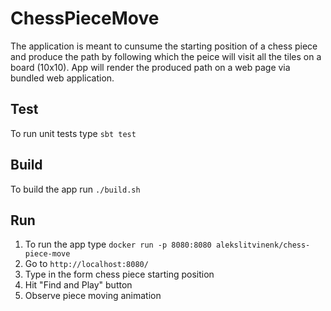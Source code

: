 # ChessPieceMove

The application is meant to cunsume the starting position of a chess piece and produce the path by following which the peice will visit all the tiles on a board (10x10). App will render the produced path on a web page via bundled web application.

## Test
To run unit tests type `sbt test`

## Build
To build the app run `./build.sh`

## Run
1. To run the app type `docker run -p 8080:8080 alekslitvinenk/chess-piece-move`
2. Go to `http://localhost:8080/`
3. Type in the form chess piece starting position
4. Hit "Find and Play" button
5. Observe piece moving animation
